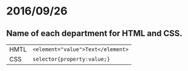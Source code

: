 # 2016/09/26

## Name of each department for HTML and CSS.

|  |  |
|---|---|
| HMTL | ```<element="value">Text</element>```|
| CSS | ```selector{property:value;}``` |
